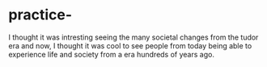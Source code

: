 # practice-
I thought it was intresting seeing the many societal changes from the tudor era and now, I thought it was cool to see people from today being able to experience life and society from a era hundreds of years ago.
